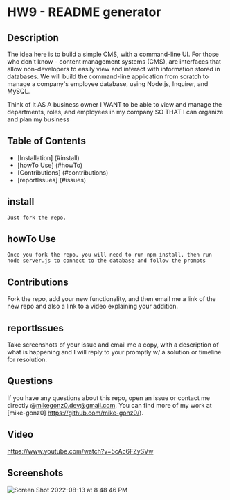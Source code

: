 # HW9 - README generator
  
  ## Description
The idea here is to build a simple CMS, with a command-line UI. For those who don't know - content management systems (CMS),  are interfaces that allow non-developers to easily view and interact with information stored in databases. We will build the command-line application from scratch to manage a company's employee database, using Node.js, Inquirer, and MySQL.

Think of it AS A business owner I WANT to be able to view and manage the departments, roles, and employees in my company
 SO THAT I can organize and plan my business
  ## Table of Contents
  
  * [Installation] (#install)
  * [howTo Use] (#howTo)
  * [Contributions] (#contributions)
  * [reportIssues] (#issues)


  ## install
  ```
  Just fork the repo.
  ```

  ## howTo Use
  ```
  Once you fork the repo, you will need to run npm install, then run node server.js to connect to the database and follow the prompts
  ```

  ## Contributions
  Fork the repo, add your new functionality, and then email me a link of the new repo and also a link to a video explaining your addition.

  ## reportIssues
  Take screenshots of your issue and email me a copy, with a description of what is happening and I will reply to your promptly w/ a solution or timeline for resolution. 

  ## Questions
  If you have any questions about this repo, open an issue or contact me directly @mikegonz0.dev@gmail.com. You can find more of my work at [mike-gonz0] https://github.com/mike-gonz0/).
  
  ## Video
  https://www.youtube.com/watch?v=5cAc6FZySVw
  
  
  ## Screenshots
  
![Screen Shot 2022-08-13 at 8 48 46 PM](https://user-images.githubusercontent.com/98365942/184517982-4a1f2e77-1f96-434c-8e76-bd61c03f286d.png)
